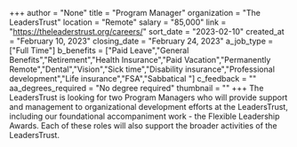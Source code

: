 +++
author = "None"
title = "Program Manager"
organization = "The LeadersTrust"
location = "Remote"
salary = "85,000"
link = "https://theleaderstrust.org/careers/"
sort_date = "2023-02-10"
created_at = "February 10, 2023"
closing_date = "February 24, 2023"
a_job_type = ["Full Time"]
b_benefits = ["Paid Leave","General Benefits","Retirement","Health Insurance","Paid Vacation","Permanently Remote","Dental","Vision","Sick time","Disability insurance","Professional development","Life insurance","FSA","Sabbatical "]
c_feedback = ""
aa_degrees_required = "No degree required"
thumbnail = ""
+++
The LeadersTrust is looking for two Program Managers who will provide support and management to organizational development efforts at the LeadersTrust, including our foundational accompaniment work - the Flexible Leadership Awards. Each of these roles will also support the broader activities of the LeadersTrust.